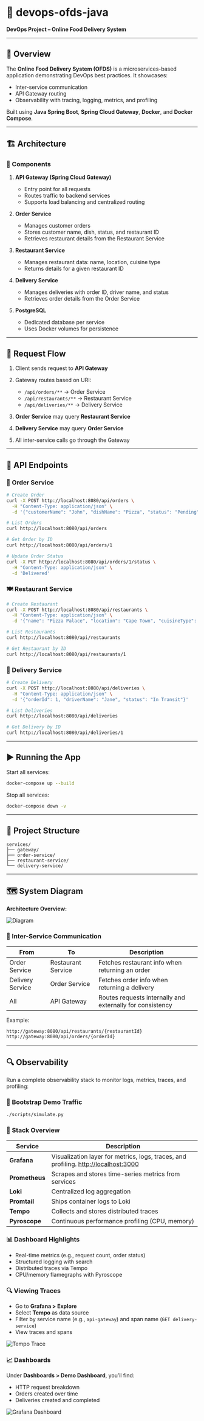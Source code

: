 # 🍕 devops-ofds-java

**DevOps Project – Online Food Delivery System**

---

## 🧭 Overview

The **Online Food Delivery System (OFDS)** is a microservices-based application demonstrating DevOps best practices. It showcases:

* Inter-service communication
* API Gateway routing
* Observability with tracing, logging, metrics, and profiling

Built using **Java Spring Boot**, **Spring Cloud Gateway**, **Docker**, and **Docker Compose**.

---

## 🏗️ Architecture

### 🔧 Components

1. **API Gateway (Spring Cloud Gateway)**

   * Entry point for all requests
   * Routes traffic to backend services
   * Supports load balancing and centralized routing

2. **Order Service**

   * Manages customer orders
   * Stores customer name, dish, status, and restaurant ID
   * Retrieves restaurant details from the Restaurant Service

3. **Restaurant Service**

   * Manages restaurant data: name, location, cuisine type
   * Returns details for a given restaurant ID

4. **Delivery Service**

   * Manages deliveries with order ID, driver name, and status
   * Retrieves order details from the Order Service

5. **PostgreSQL**

   * Dedicated database per service
   * Uses Docker volumes for persistence

---

## 🔁 Request Flow

1. Client sends request to **API Gateway**
2. Gateway routes based on URI:

   * `/api/orders/**` → Order Service
   * `/api/restaurants/**` → Restaurant Service
   * `/api/deliveries/**` → Delivery Service
3. **Order Service** may query **Restaurant Service**
4. **Delivery Service** may query **Order Service**
5. All inter-service calls go through the Gateway

---

## 📡 API Endpoints

### 🧾 Order Service

```bash
# Create Order
curl -X POST http://localhost:8080/api/orders \
  -H "Content-Type: application/json" \
  -d '{"customerName": "John", "dishName": "Pizza", "status": "Pending", "restaurantId": 1}'

# List Orders
curl http://localhost:8080/api/orders

# Get Order by ID
curl http://localhost:8080/api/orders/1

# Update Order Status
curl -X PUT http://localhost:8080/api/orders/1/status \
  -H "Content-Type: application/json" \
  -d 'Delivered'
```

### 🍽️ Restaurant Service

```bash
# Create Restaurant
curl -X POST http://localhost:8080/api/restaurants \
  -H "Content-Type: application/json" \
  -d '{"name": "Pizza Palace", "location": "Cape Town", "cuisineType": "Italian"}'

# List Restaurants
curl http://localhost:8080/api/restaurants

# Get Restaurant by ID
curl http://localhost:8080/api/restaurants/1
```

### 🚚 Delivery Service

```bash
# Create Delivery
curl -X POST http://localhost:8080/api/deliveries \
  -H "Content-Type: application/json" \
  -d '{"orderId": 1, "driverName": "Jane", "status": "In Transit"}'

# List Deliveries
curl http://localhost:8080/api/deliveries

# Get Delivery by ID
curl http://localhost:8080/api/deliveries/1
```

---

## ▶️ Running the App

Start all services:

```bash
docker-compose up --build
```

Stop all services:

```bash
docker-compose down -v
```

---

## 📁 Project Structure

```
services/
├── gateway/
├── order-service/
├── restaurant-service/
└── delivery-service/
```

---

## 🗺️ System Diagram

**Architecture Overview:**

![Diagram](https://github.com/user-attachments/assets/8aa58a1a-c1f2-48b3-95d5-4718a07d409c)

### 🔄 Inter-Service Communication

| From             | To                 | Description                                               |
| ---------------- | ------------------ | --------------------------------------------------------- |
| Order Service    | Restaurant Service | Fetches restaurant info when returning an order           |
| Delivery Service | Order Service      | Fetches order info when returning a delivery              |
| All              | API Gateway        | Routes requests internally and externally for consistency |

Example:

```bash
http://gateway:8080/api/restaurants/{restaurantId}
http://gateway:8080/api/orders/{orderId}
```

---

## 🔍 Observability

Run a complete observability stack to monitor logs, metrics, traces, and profiling:

### 🚀 Bootstrap Demo Traffic

```bash
./scripts/simulate.py
```

### 🧰 Stack Overview

| Service        | Description                                                                                                  |
| -------------- | ------------------------------------------------------------------------------------------------------------ |
| **Grafana**    | Visualization layer for metrics, logs, traces, and profiling. [http://localhost:3000](http://localhost:3000) |
| **Prometheus** | Scrapes and stores time-series metrics from services                                                         |
| **Loki**       | Centralized log aggregation                                                                                  |
| **Promtail**   | Ships container logs to Loki                                                                                 |
| **Tempo**      | Collects and stores distributed traces                                                                       |
| **Pyroscope**  | Continuous performance profiling (CPU, memory)                                                               |

### 📊 Dashboard Highlights

* Real-time metrics (e.g., request count, order status)
* Structured logging with search
* Distributed traces via Tempo
* CPU/memory flamegraphs with Pyroscope

### 🔍 Viewing Traces

* Go to **Grafana > Explore**
* Select **Tempo** as data source
* Filter by service name (e.g., `api-gateway`) and span name (`GET delivery-service`)
* View traces and spans

![Tempo Trace](https://github.com/user-attachments/assets/fd1804a3-383b-4a9d-a81c-9c116420c014)

### 📈 Dashboards

Under **Dashboards > Demo Dashboard**, you’ll find:

* HTTP request breakdown
* Orders created over time
* Deliveries created and completed

![Grafana Dashboard](https://github.com/user-attachments/assets/eb52d6c3-0f5e-494a-bba8-45a26875a2a7)


